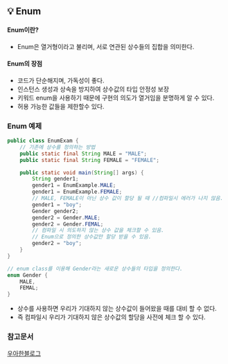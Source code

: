 ## 💡 Enum

#### Enum이란?
- Enum은 열거형이라고 불리며, 서로 연관된 상수들의 집합을 의미한다.
#### Enum의 장점
- 코드가 단순해지며, 가독성이 좋다.
- 인스턴스 생성과 상속을 방지하여 상수값의 타입 안정성 보장
- 키워드 enum을 사용하기 때문에 구현의 의도가 열거임을 분명하게 알 수 있다.
- 허용 가능한 값들을 제한할수 있다.

### Enum 예제
```java
public class EnumExam {
	// 기존에 상수를 정의하는 방법
	public static final String MALE = "MALE";
	public static final String FEMALE = "FEMALE";

	public static void main(String[] args) {
		String gender1;
		gender1 = EnumExample.MALE;
		gender1 = EnumExample.FEMALE;
		// MALE, FEMALE이 아닌 상수 값이 할당 될 때 //컴파일시 에러가 나지 않음. -> 문제점 발생.
		gender1 = "boy";  
		Gender gender2;
		gender2 = Gender.MALE;
		gender2 = Gender.FEMAL;
		// 컴파일 시 의도하지 않는 상수 값을 체크할 수 있음.
		// Enum으로 정의한 상수값만 할당 받을 수 있음.
		gender2 = "boy";
	}
}

// enum class를 이용해 Gender라는 새로운 상수들의 타입을 정의한다.
enum Gender { 
	MALE,
	FEMAL; 
}

```
- 상수를 사용하면 우리가 기대하지 않는 상수값이 들어왔을 때를 대비 할 수 없다.
- 즉 컴파일시 우리가 기대하지 않은 상수값의 할당을 사전에 체크 할 수 있다.



### 참고문서 
[우아한블로그](https://rangken.github.io/blog/2015/effective-java-5/)